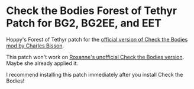 # Check the Bodies Forest of Tethyr Patch for BG2, BG2EE, and EET
Hoppy's Forest of Tethyr patch for the [official version of Check the Bodies mod by Charles Bisson](https://github.com/SpellholdStudios/Check_the_Bodies).

This patch won't work on [Roxanne's unofficial Check the Bodies version](https://github.com/RoxanneSHS/CtB-EE-Modules).  Maybe she already applied it.

I recommend installing this patch immediately after you install Check the Bodies!
